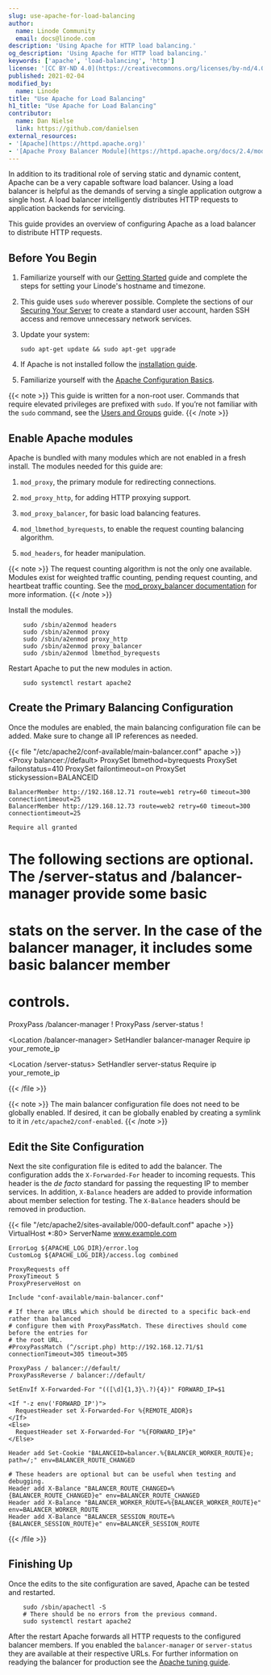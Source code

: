 ```yaml
---
slug: use-apache-for-load-balancing
author:
  name: Linode Community
  email: docs@linode.com
description: 'Using Apache for HTTP load balancing.'
og_description: 'Using Apache for HTTP load balancing.'
keywords: ['apache', 'load-balancing', 'http']
license: '[CC BY-ND 4.0](https://creativecommons.org/licenses/by-nd/4.0)'
published: 2021-02-04
modified_by:
  name: Linode
title: "Use Apache for Load Balancing"
h1_title: "Use Apache for Load Balancing"
contributor:
  name: Dan Nielse
  link: https://github.com/danielsen
external_resources:
- '[Apache](https://httpd.apache.org)'
- '[Apache Proxy Balancer Module](https://httpd.apache.org/docs/2.4/mod/mod_proxy_balancer.html)'
---
```


In addition to its traditional role of serving static and dynamic content, Apache can be a very capable software load balancer. Using a load balancer is helpful as the demands of serving a single application outgrow a single host. A load balancer intelligently distributes HTTP requests to application backends for servicing.

This guide provides an overview of configuring Apache as a load balancer to distribute HTTP requests.

## Before You Begin

1.  Familiarize yourself with our [Getting Started](/docs/getting-started/) guide and complete the steps for setting your Linode's hostname and timezone.

2.  This guide uses `sudo` wherever possible. Complete the sections of our [Securing Your Server](/docs/security/securing-your-server/) to create a standard user account, harden SSH access and remove unnecessary network services.

3.  Update your system:

        sudo apt-get update && sudo apt-get upgrade

4. If Apache is not installed follow the [installation guide](/docs/guides/how-to-install-apache-web-server-debian-10/).

5. Familiarize yourself with the [Apache Configuration Basics](/docs/guides/apache-configuration-basics/).

<!-- Include one of the following notes if appropriate. --->

{{< note >}}
This guide is written for a non-root user. Commands that require elevated privileges are prefixed with `sudo`. If you’re not familiar with the `sudo` command, see the [Users and Groups](/docs/tools-reference/linux-users-and-groups/) guide.
{{< /note >}}

## Enable Apache modules

Apache is bundled with many modules which are not enabled in a fresh install. The modules needed for this guide are:

1. `mod_proxy`, the primary module for redirecting connections.

2. `mod_proxy_http`, for adding HTTP proxying support.

3. `mod_proxy_balancer`, for basic load balancing features.

4. `mod_lbmethod_byrequests`, to enable the request counting balancing algorithm.

5. `mod_headers`, for header manipulation.

{{< note >}}
The request counting algorithm is not the only one available. Modules exist for weighted traffic counting, pending request counting, and heartbeat traffic counting. See the [mod_proxy_balancer documentation](https://httpd.apache.org/docs/2.4/mod/mod_proxy_balancer.html) for more information.
{{< /note >}}

Install the modules.

        sudo /sbin/a2enmod headers
        sudo /sbin/a2enmod proxy
        sudo /sbin/a2enmod proxy_http
        sudo /sbin/a2enmod proxy_balancer
        sudo /sbin/a2enmod lbmethod_byrequests

Restart Apache to put the new modules in action.

        sudo systemctl restart apache2

## Create the Primary Balancing Configuration

Once the modules are enabled, the main balancing configuration file can be added. Make sure to change all IP references as needed.

{{< file "/etc/apache2/conf-available/main-balancer.conf" apache >}}
<Proxy balancer://default>
    ProxySet lbmethod=byrequests
    ProxySet failonstatus=410
    ProxySet failontimeout=on
    ProxySet stickysession=BALANCEID

    BalancerMember http://192.168.12.71 route=web1 retry=60 timeout=300 connectiontimeout=25
    BalancerMember http://129.168.12.73 route=web2 retry=60 timeout=300 connectiontimeout=25

    Require all granted
</Proxy>

# The following sections are optional. The /server-status and /balancer-manager provide some basic
# stats on the server. In the case of the balancer manager, it includes some basic balancer member
# controls.

ProxyPass /balancer-manager !
ProxyPass /server-status !

<Location /balancer-manager>
    SetHandler balancer-manager
    Require ip your_remote_ip
</Location>

<Location /server-status>
    SetHandler server-status
    Require ip your_remote_ip
</Location>

{{< /file >}}

{{< note >}}
The main balancer configuration file does not need to be globally enabled. If desired, it can be globally enabled by creating a symlink to it in `/etc/apache2/conf-enabled`.
{{< /note >}}

## Edit the Site Configuration

Next the site configuration file is edited to add the balancer. The configuration adds the `X-Forwarded-For` header to incoming requests. This header is the *de facto* standard for passing the requesting IP to member services. In addition, `X-Balance` headers are added to provide information about member selection for testing. The `X-Balance` headers should be removed in production.

{{< file "/etc/apache2/sites-available/000-default.conf" apache >}}
VirtualHost *:80>
    ServerName www.example.com

    ErrorLog ${APACHE_LOG_DIR}/error.log
    CustomLog ${APACHE_LOG_DIR}/access.log combined

    ProxyRequests off
    ProxyTimeout 5
    ProxyPreserveHost on

    Include "conf-available/main-balancer.conf"

    # If there are URLs which should be directed to a specific back-end rather than balanced
    # configure them with ProxyPassMatch. These directives should come before the entries for
    # the root URL.
    #ProxyPassMatch (^/script.php) http://192.168.12.71/$1 connectionTimeout=305 timeout=305

    ProxyPass / balancer://default/
    ProxyPassReverse / balancer://default/

    SetEnvIf X-Forwarded-For "(([\d]{1,3}\.?){4})" FORWARD_IP=$1

    <If "-z env('FORWARD_IP')">
      RequestHeader set X-Forwarded-For %{REMOTE_ADDR}s
    </If>
    <Else>
      RequestHeader set X-Forwarded-For "%{FORWARD_IP}e"
    </Else>
   
    Header add Set-Cookie "BALANCEID=balancer.%{BALANCER_WORKER_ROUTE}e; path=/;" env=BALANCER_ROUTE_CHANGED

    # These headers are optional but can be useful when testing and debugging.
    Header add X-Balance "BALANCER_ROUTE_CHANGED=%{BALANCER_ROUTE_CHANGED}e" env=BALANCER_ROUTE_CHANGED
    Header add X-Balance "BALANCER_WORKER_ROUTE=%{BALANCER_WORKER_ROUTE}e" env=BALANCER_WORKER_ROUTE
    Header add X-Balance "BALANCER_SESSION_ROUTE=%{BALANCER_SESSION_ROUTE}e" env=BALANCER_SESSION_ROUTE

</VirtualHost>
{{< /file >}}

## Finishing Up

Once the edits to the site configuration are saved, Apache can be tested and restarted.

        sudo /sbin/apachectl -S
        # There should be no errors from the previous command.
        sudo systemctl restart apache2

After the restart Apache forwards all HTTP requests to the configured balancer members. If you enabled the `balancer-manager` or `server-status` they are available at their respective URLs. For further information on readying the balancer for production see the [Apache tuning guide](/docs/guides/tuning-your-apache-server/).